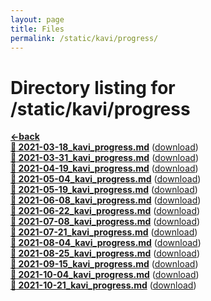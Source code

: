 ```yaml
---
layout: page
title: Files
permalink: /static/kavi/progress/
---
```


# Directory listing for /static/kavi/progress
[**<-back**](/static/kavi)  
[**:page_facing_up: 2021-03-18_kavi_progress.md**](2021-03-18_kavi_progress) ([download](2021-03-18_kavi_progress.md))  
[**:page_facing_up: 2021-03-31_kavi_progress.md**](2021-03-31_kavi_progress) ([download](2021-03-31_kavi_progress.md))  
[**:page_facing_up: 2021-04-19_kavi_progress.md**](2021-04-19_kavi_progress) ([download](2021-04-19_kavi_progress.md))  
[**:page_facing_up: 2021-05-04_kavi_progress.md**](2021-05-04_kavi_progress) ([download](2021-05-04_kavi_progress.md))  
[**:page_facing_up: 2021-05-19_kavi_progress.md**](2021-05-19_kavi_progress) ([download](2021-05-19_kavi_progress.md))  
[**:page_facing_up: 2021-06-08_kavi_progress.md**](2021-06-08_kavi_progress) ([download](2021-06-08_kavi_progress.md))  
[**:page_facing_up: 2021-06-22_kavi_progress.md**](2021-06-22_kavi_progress) ([download](2021-06-22_kavi_progress.md))  
[**:page_facing_up: 2021-07-08_kavi_progress.md**](2021-07-08_kavi_progress) ([download](2021-07-08_kavi_progress.md))  
[**:page_facing_up: 2021-07-21_kavi_progress.md**](2021-07-21_kavi_progress) ([download](2021-07-21_kavi_progress.md))  
[**:page_facing_up: 2021-08-04_kavi_progress.md**](2021-08-04_kavi_progress) ([download](2021-08-04_kavi_progress.md))  
[**:page_facing_up: 2021-08-25_kavi_progress.md**](2021-08-25_kavi_progress) ([download](2021-08-25_kavi_progress.md))  
[**:page_facing_up: 2021-09-15_kavi_progress.md**](2021-09-15_kavi_progress) ([download](2021-09-15_kavi_progress.md))  
[**:page_facing_up: 2021-10-04_kavi_progress.md**](2021-10-04_kavi_progress) ([download](2021-10-04_kavi_progress.md))  
[**:page_facing_up: 2021-10-21_kavi_progress.md**](2021-10-21_kavi_progress) ([download](2021-10-21_kavi_progress.md))  
